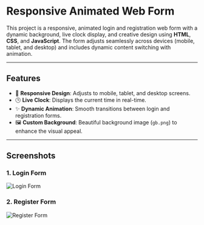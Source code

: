 # Responsive Animated Web Form

This project is a responsive, animated login and registration web form with a dynamic background, live clock display, and creative design using **HTML**, **CSS**, and **JavaScript**. The form adjusts seamlessly across devices (mobile, tablet, and desktop) and includes dynamic content switching with animation.

---

## Features

- 🌟 **Responsive Design**: Adjusts to mobile, tablet, and desktop screens.
- 🕒 **Live Clock**: Displays the current time in real-time.
- ✨ **Dynamic Animation**: Smooth transitions between login and registration forms.
- 🖼️ **Custom Background**: Beautiful background image (`gb.png`) to enhance the visual appeal.

---

## Screenshots

### 1. **Login Form**
![Login Form](./time.png)

### 2. **Register Form**
![Register Form](./register.png)
